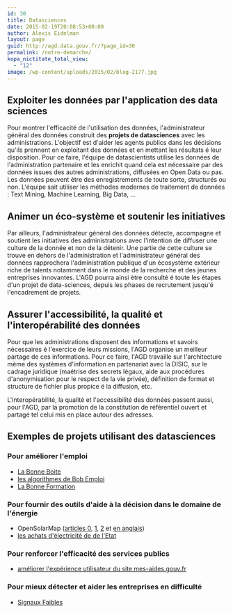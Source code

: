 ```yaml
---
id: 30
title: Datasciences
date: 2015-02-19T20:08:53+00:00
author: Alexis Eidelman
layout: page
guid: http://agd.data.gouv.fr/?page_id=30
permalink: /notre-demarche/
kopa_nictitate_total_view:
  - "12"
image: /wp-content/uploads/2015/02/blog-2177.jpg
---
```


## Exploiter les données par l'application des data sciences

Pour montrer l'efficacité de l'utilisation des données, l'administrateur général des données construit des **projets de datasciences** avec les administrations. L'objectif est d'aider les agents publics dans les décisions qu'ils prennent en exploitant des données et en mettant les résultats é leur disposition. Pour ce faire, l'équipe de datascientists utilise les données de l'administration partenaire et les enrichit quand cela est nécessaire par des données issues des autres administrations, diffusées en Open Data ou pas. Les données peuvent ètre des enregistrements de toute sorte, structurés ou non. L'équipe sait utiliser les méthodes modernes de traitement de données : Text Mining, Machine Learning, Big Data, &#8230;

## Animer un éco-système et soutenir les initiatives

Par ailleurs, l'administrateur général des données détecte, accompagne et soutient les initiatives des administrations avec l'intention de diffuser une culture de la donnée et non de la détenir. Une partie de cette culture se trouve en dehors de l'administration et l'administrateur général des données rapprochera l'administration publique d'un écosystème extérieur riche de talents notamment dans le monde de la recherche et des jeunes entreprises innovantes. L'AGD pourra ainsi ètre consulté é toute les étapes d'un projet de data-sciences, depuis les phases de recrutement jusqu'é l'encadrement de projets.

## Assurer l'accessibilité, la qualité et l'interopérabilité des données

Pour que les administrations disposent des informations et savoirs nécessaires é l'exercice de leurs missions, l'AGD organise un meilleur partage de ces informations. Pour ce faire, l'AGD travaille sur l'architecture mème des systèmes d'information en partenariat avec la DISIC, sur le cadrage juridique (maétrise des secrets légaux, aide aux procédures d'anonymisation pour le respect de la vie privée), définition de format et structure de fichier plus propice é la diffusion, etc.

L'interopérabilité, la qualité et l'accessibilité des données passent aussi, pour l'AGD, par la promotion de la constitution de référentiel ouvert et partagé tel celui mis en place autour des adresses.

## Exemples de projets utilisant des datasciences

### Pour améliorer l'emploi

- [La Bonne Boite](https://labonneboite.pole-emploi.fr/)
- [les algorithmes de Bob Emploi](https://agd.data.gouv.fr/2016/11/14/760/)
- [La Bonne Formation](https://labonneformation.pole-emploi.fr/)
  
### Pour fournir des outils d'aide à la décision dans le domaine de l'énergie

- OpenSolarMap ([articles 0](https://agd.data.gouv.fr/2016/06/17/opensolarmap-cote-data-sciences-03/), [1](https://agd.data.gouv.fr/2016/06/23/les-techniques-standards-appliquees-a-opensolarmap-13/), [2](https://agd.data.gouv.fr/2016/06/27/un-reseau-de-neurones-pour-opensolarmap-23/) et [en anglais](https://agd.data.gouv.fr/2017/03/06/building-an-open-solar-power-map/))
- [les achats d'électricité de de l'Etat](https://agd.data.gouv.fr/2015/05/17/analyser-les-consommations-energetiques-des-batiments-publics/)

### Pour renforcer l'efficacité des services publics

- [améliorer l'expérience utilisateur du site mes-aides.gouv.fr](https://beta.gouv.fr/2017/05/03/mes-aides-datascience-public.html)

### Pour mieux détecter et aider les entreprises en difficulté

- [Signaux Faibles](https://beta.gouv.fr/startup/signaux-faibles.html)
